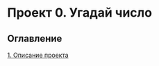# Проект 0. Угадай число

## Оглавление
[1. Описание проекта](https://github.com/flushdns1/my_repository/blob/main/README.md#Описание-проекта)